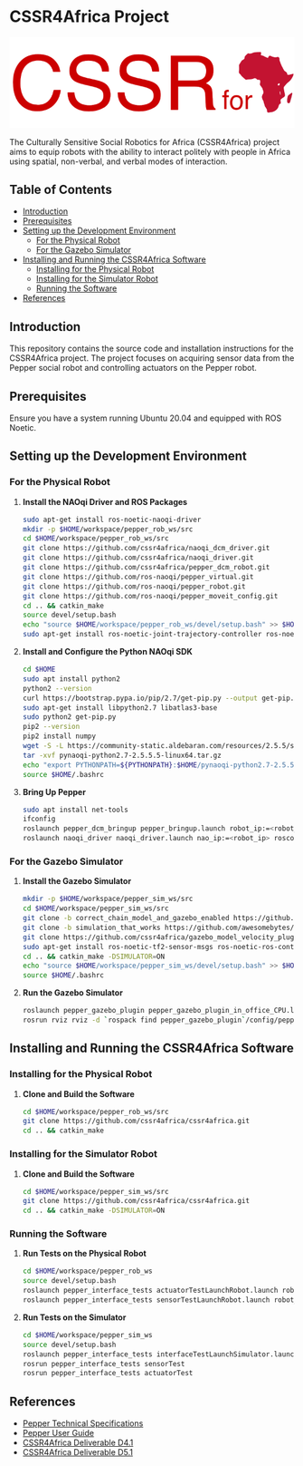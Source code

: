 # CSSR4Africa Project

![CSSR4Africa Logo](CSSR4Africa.svg)

The Culturally Sensitive Social Robotics for Africa (CSSR4Africa) project aims to equip robots with the ability to interact politely with people in Africa using spatial, non-verbal, and verbal modes of interaction.

## Table of Contents
- [Introduction](#introduction)
- [Prerequisites](#prerequisites)
- [Setting up the Development Environment](#setting-up-the-development-environment)
  - [For the Physical Robot](#for-the-physical-robot)
  - [For the Gazebo Simulator](#for-the-gazebo-simulator)
- [Installing and Running the CSSR4Africa Software](#installing-and-running-the-cssr4africa-software)
  - [Installing for the Physical Robot](#installing-for-the-physical-robot)
  - [Installing for the Simulator Robot](#installing-for-the-simulator-robot)
  - [Running the Software](#running-the-software)
- [References](#references)

## Introduction

This repository contains the source code and installation instructions for the CSSR4Africa project. The project focuses on acquiring sensor data from the Pepper social robot and controlling actuators on the Pepper robot.

## Prerequisites

Ensure you have a system running Ubuntu 20.04 and equipped with ROS Noetic.

## Setting up the Development Environment

### For the Physical Robot

1. **Install the NAOqi Driver and ROS Packages**

    ```bash
    sudo apt-get install ros-noetic-naoqi-driver
    mkdir -p $HOME/workspace/pepper_rob_ws/src
    cd $HOME/workspace/pepper_rob_ws/src
    git clone https://github.com/cssr4africa/naoqi_dcm_driver.git
    git clone https://github.com/cssr4africa/naoqi_driver.git
    git clone https://github.com/cssr4africa/pepper_dcm_robot.git
    git clone https://github.com/ros-naoqi/pepper_virtual.git
    git clone https://github.com/ros-naoqi/pepper_robot.git
    git clone https://github.com/ros-naoqi/pepper_moveit_config.git
    cd .. && catkin_make
    source devel/setup.bash
    echo "source $HOME/workspace/pepper_rob_ws/devel/setup.bash" >> $HOME/.bashrc
    sudo apt-get install ros-noetic-joint-trajectory-controller ros-noetic-ros-controllers ros-noetic-pepper-meshes
    ```

2. **Install and Configure the Python NAOqi SDK**

    ```bash
    cd $HOME
    sudo apt install python2
    python2 --version
    curl https://bootstrap.pypa.io/pip/2.7/get-pip.py --output get-pip.py
    sudo apt-get install libpython2.7 libatlas3-base
    sudo python2 get-pip.py
    pip2 --version
    pip2 install numpy
    wget -S -L https://community-static.aldebaran.com/resources/2.5.5/sdk-python/pynaoqi-python2.7-2.5.5.5-linux64.tar.gz
    tar -xvf pynaoqi-python2.7-2.5.5.5-linux64.tar.gz
    echo "export PYTHONPATH=${PYTHONPATH}:$HOME/pynaoqi-python2.7-2.5.5.5-linux64/lib/python2.7/site-packages" >> $HOME/.bashrc
    source $HOME/.bashrc
    ```

3. **Bring Up Pepper**

    ```bash
    sudo apt install net-tools
    ifconfig
    roslaunch pepper_dcm_bringup pepper_bringup.launch robot_ip:=<robot_ip> roscore_ip:=<roscore_ip> network_interface:=<network_interface_name>
    roslaunch naoqi_driver naoqi_driver.launch nao_ip:=<robot_ip> roscore_ip:=<roscore_ip> network_interface:=<network_interface_name>
    ```

### For the Gazebo Simulator

1. **Install the Gazebo Simulator**

    ```bash
    mkdir -p $HOME/workspace/pepper_sim_ws/src
    cd $HOME/workspace/pepper_sim_ws/src
    git clone -b correct_chain_model_and_gazebo_enabled https://github.com/awesomebytes/pepper_robot
    git clone -b simulation_that_works https://github.com/awesomebytes/pepper_virtual
    git clone https://github.com/cssr4africa/gazebo_model_velocity_plugin
    sudo apt-get install ros-noetic-tf2-sensor-msgs ros-noetic-ros-control ros-noetic-ros-controllers ros-noetic-gazebo-ros ros-noetic-gazebo-ros-control ros-noetic-gazebo-plugins ros-noetic-controller-manager ros-noetic-ddynamic-reconfigure-python ros-noetic-pepper-meshes
    cd .. && catkin_make -DSIMULATOR=ON
    echo "source $HOME/workspace/pepper_sim_ws/devel/setup.bash" >> $HOME/.bashrc
    source $HOME/.bashrc
    ```

2. **Run the Gazebo Simulator**

    ```bash
    roslaunch pepper_gazebo_plugin pepper_gazebo_plugin_in_office_CPU.launch
    rosrun rviz rviz -d `rospack find pepper_gazebo_plugin`/config/pepper_sensors.rviz
    ```

## Installing and Running the CSSR4Africa Software

### Installing for the Physical Robot

1. **Clone and Build the Software**

    ```bash
    cd $HOME/workspace/pepper_rob_ws/src
    git clone https://github.com/cssr4africa/cssr4africa.git
    cd .. && catkin_make
    ```

### Installing for the Simulator Robot

1. **Clone and Build the Software**

    ```bash
    cd $HOME/workspace/pepper_sim_ws/src
    git clone https://github.com/cssr4africa/cssr4africa.git
    cd .. && catkin_make -DSIMULATOR=ON
    ```

### Running the Software

1. **Run Tests on the Physical Robot**

    ```bash
    cd $HOME/workspace/pepper_rob_ws
    source devel/setup.bash
    roslaunch pepper_interface_tests actuatorTestLaunchRobot.launch robot_ip:=<robot_ip> roscore_ip:=<roscore_ip> network_interface:=<network_interface_name>
    roslaunch pepper_interface_tests sensorTestLaunchRobot.launch robot_ip:=<robot_ip> roscore_ip:=<roscore_ip> network_interface:=<network_interface_name>
    ```

2. **Run Tests on the Simulator**

    ```bash
    cd $HOME/workspace/pepper_sim_ws
    source devel/setup.bash
    roslaunch pepper_interface_tests interfaceTestLaunchSimulator.launch
    rosrun pepper_interface_tests sensorTest
    rosrun pepper_interface_tests actuatorTest
    ```

## References

- [Pepper Technical Specifications](http://doc.aldebaran.com/2-5/family/pepper_technical/index_pep.html)
- [Pepper User Guide](http://doc.aldebaran.com/2-5/family/pepper_user_guide/first_conf_pep.html)
- [CSSR4Africa Deliverable D4.1](https://cssr4africa.github.io/deliverables/CSSR4Africa_Deliverable_D4.1.pdf)
- [CSSR4Africa Deliverable D5.1](https://cssr4africa.github.io/deliverables/CSSR4Africa_Deliverable_D5.1.pdf)

